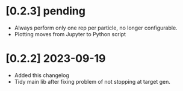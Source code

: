 # [0.2.3] pending
- Always perform only one rep per particle, no longer configurable.
- Plotting moves from Jupyter to Python script

# [0.2.2] 2023-09-19
- Added this changelog
- Tidy main lib after fixing problem of not stopping at target gen.